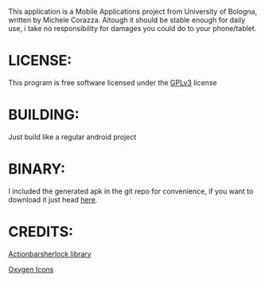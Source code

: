 This application is a Mobile Applications project from University of Bologna, written by Michele Corazza. Altough it
should be stable enough for daily use, i take no responsibility for damages you could do to your phone/tablet.

LICENSE:
========

This program is free software licensed under the [GPLv3](https://www.gnu.org/licenses/gpl-3.0.html) license 

BUILDING:
=========

Just build like a regular android project

BINARY:
=======

I included the generated apk in the git repo for convenience, if you want to download it just head [here](https://github.com/ashmikuz/Open-file-manager/blob/master/bin/Open%20File%20Manager.apk?raw=true).

CREDITS:
========

[Actionbarsherlock library](http://actionbarsherlock.com/)  

[Oxygen Icons](www.oxygen-icons.org)  
